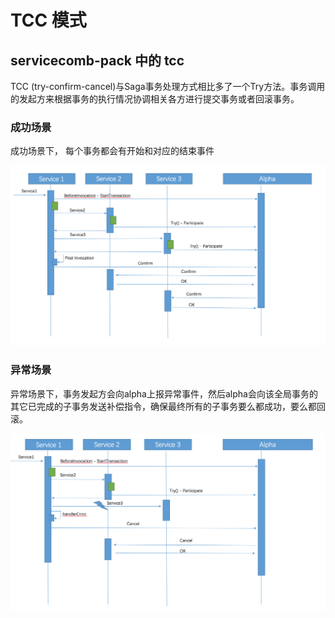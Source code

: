 # TCC 模式

## servicecomb-pack 中的 tcc

TCC (try-confirm-cancel)与Saga事务处理方式相比多了一个Try方法。事务调用的发起方来根据事务的执行情况协调相关各方进行提交事务或者回滚事务。

### 成功场景

成功场景下， 每个事务都会有开始和对应的结束事件

![Successful Scenario](assets/successful_scenario_TCC.png)

### 异常场景

异常场景下，事务发起方会向alpha上报异常事件，然后alpha会向该全局事务的其它已完成的子事务发送补偿指令，确保最终所有的子事务要么都成功，要么都回滚。

![exception_scenario_TCC](assets/exception_scenario_TCC.png)

